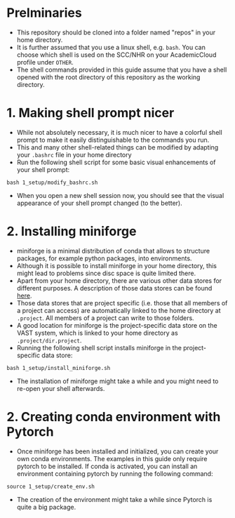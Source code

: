 # Prelminaries
* This repository should be cloned into a folder named "repos" in your home directory.
* It is further assumed that you use a linux shell, e.g. ``bash``. You can choose which shell is used on the SCC/NHR on your AcademicCloud profile under ``OTHER``.
* The shell commands provided in this guide assume that you have a shell opened with the root directory of this repository as the working directory.

# 1. Making shell prompt nicer
* While not absolutely necessary, it is much nicer to have a colorful shell prompt to make it easily distinguishable to the commands you run.
* This and many other shell-related things can be modified by adapting your ``.bashrc`` file in your home directory
* Run the following shell script for some basic visual enhancements of your shell prompt:
```
bash 1_setup/modify_bashrc.sh
```
* When you open a new shell session now, you should see that the visual appearance of your shell prompt changed (to the better).

# 2. Installing miniforge

* miniforge is a minimal distribution of conda that allows to structure packages, for example python packages, into environments.
* Although it is possible to install miniforge in your home directory, this might lead to problems since disc space is quite limited there.
* Apart from your home directory, there are various other data stores for different purposes. A description of those data stores can be found [here](https://docs.hpc.gwdg.de/how_to_use/the_storage_systems/index.html).
* Those data stores that are project specific (i.e. those that all members of a project can access) are automatically linked to the home directory at ``.project``. All members of a project can write to those folders.
* A good location for miniforge is the project-specific data store on the VAST system, which is linked to your home directory as ``.project/dir.project``.
* Running the following shell script installs miniforge in the project-specific data store:
```
bash 1_setup/install_miniforge.sh
```
* The installation of miniforge might take a while and you might need to re-open your shell afterwards.

# 2. Creating conda environment with Pytorch
* Once miniforge has been installed and initialized, you can create your own conda environments. The examples in this guide only require pytorch to be installed. If conda is activated, you can install an environment containing pytorch by running the following command:
```
source 1_setup/create_env.sh
```
* The creation of the environment might take a while since Pytorch is quite a big package.
